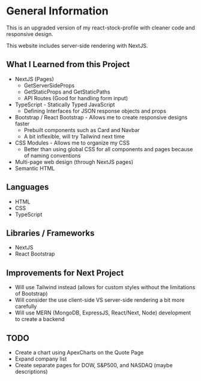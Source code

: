 # General Information

This is an upgraded version of my react-stock-profile with cleaner code and responsive design.

This website includes server-side rendering with NextJS.

## What I Learned from this Project

* NextJS (Pages)
  * GetServerSideProps
  * GetStaticProps and GetStaticPaths
  * API Routes (Good for handling form input)
* TypeScript - Statically Typed JavaScript
  * Defining Interfaces for JSON response objects and props
* Bootstrap / React Bootstrap - Allows me to create responsive designs faster
  * Prebuilt components such as Card and Navbar
  * A bit inflexible, will try Tailwind next time
* CSS Modules - Allows me to organize my CSS
  * Better than using global CSS for all components and pages because of naming conventions
* Multi-page web design (through NextJS pages)
* Semantic HTML

## Languages

* HTML
* CSS
* TypeScript

## Libraries / Frameworks

* NextJS
* React Bootstrap

## Improvements for Next Project

* Will use Tailwind instead (allows for custom styles without the limitations of Bootstrap)
* Will consider the use client-side VS server-side rendering a bit more carefully
* Will use MERN (MongoDB, ExpressJS, React/Next, Node) development to create a backend

## TODO

* Create a chart using ApexCharts on the Quote Page
* Expand company list
* Create separate pages for DOW, S&P500, and NASDAQ (maybe descriptions)